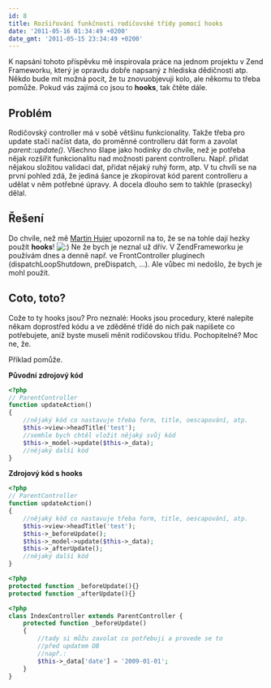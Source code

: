 ```yaml
---
id: 8
title: Rozšiřování funkčnosti rodičovské třídy pomocí hooks
date: '2011-05-16 01:34:49 +0200'
date_gmt: '2011-05-15 23:34:49 +0200'
---
```


K napsání tohoto příspěvku mě inspirovala práce na jednom  projektu v Zend Frameworku, který je opravdu dobře napsaný z hlediska  dědičnosti atp. Někdo bude mít možná pocit, že tu znovuobjevuji kolo,  ale někomu to třeba pomůže. Pokud vás zajímá co jsou to <strong>hooks</strong>, tak čtěte dále.

## Problém

Rodičovský controller má v sobě většinu funkcionality. Takže třeba  pro update stačí načíst data, do proměnné controlleru dát form a zavolat  <em>parent::update()</em>. Všechno šlape jako hodinky do chvíle, než je  potřeba nějak rozšířit funkcionalitu nad možnosti parent controlleru.  Např. přidat nějakou složitou validaci dat, přidat nějaký ruhý form,  atp. V tu chvíli se na první pohled zdá, že jediná šance je zkopírovat  kód parent controlleru a udělat v něm potřebné úpravy. A docela dlouho  sem to takhle (prasecky) dělal.

## Řešení

Do chvíle, než mě <a href="http://www.martinhujer.cz/">Martin Hujer</a> upozornil na to, že se na tohle dají hezky použít <strong>hooks</strong>! <img src="http://blog.red-pill.cz/wp-includes/images/smilies/icon_smile.gif" alt=":)" /> Ne že bych je neznal už dřív. V ZendFrameworku je používám dnes a denně  např. ve FrontController pluginech (dispatchLoopShutdown, preDispatch,  …). Ale vůbec mi nedošlo, že bych je mohl použít.

## Coto, toto?

Cože to ty hooks jsou? Pro neznalé: Hooks jsou procedury, které  nalepíte někam doprostřed kódu a ve zděděné třídě do nich pak napíšete  co potřebujete, aniž byste museli měnit rodičovskou třídu. Pochopitelné?  Moc ne, že.

Příklad pomůže.

<strong>Původní zdrojový kód</strong>

```php
<?php
// ParentController
function updateAction()
{
    //nějaký kód co nastavuje třeba form, title, oescapování, atp.
    $this->view->headTitle('test');
    //semhle bych chtěl vložit nějaký svůj kód
    $this->_model->update($this->_data);
    //nějaký další kód
}

```

<strong>Zdrojový kód s hooks</strong>

```php
<?php
// ParentController
function updateAction()
{
    //nějaký kód co nastavuje třeba form, title, oescapování, atp.
    $this->view->headTitle('test');
    $this->_beforeUpdate();
    $this->_model->update($this->_data);
    $this->_afterUpdate();
    //nějaký další kód
}

```

```php
<?php
protected function _beforeUpdate(){}
protected function _afterUpdate(){}
```

```php
<?php
class IndexController extends ParentController {
    protected function _beforeUpdate()
    {
        //tady si můžu zavolat co potřebuji a provede se to
        //před updatem DB
        //např.:
        $this->_data['date'] = '2009-01-01';
    }
}

```

